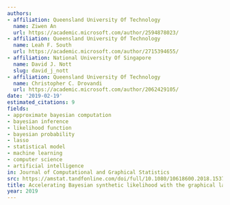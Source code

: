 ```yaml
---
authors:
- affiliation: Queensland University Of Technology
  name: Ziwen An
  url: https://academic.microsoft.com/author/2594878023/
- affiliation: Queensland University Of Technology
  name: Leah F. South
  url: https://academic.microsoft.com/author/2715394655/
- affiliation: National University Of Singapore
  name: David J. Nott
  slug: david_j_nott
- affiliation: Queensland University Of Technology
  name: Christopher C. Drovandi
  url: https://academic.microsoft.com/author/2062429105/
date: '2019-02-19'
estimated_citations: 9
fields:
- approximate bayesian computation
- bayesian inference
- likelihood function
- bayesian probability
- lasso
- statistical model
- machine learning
- computer science
- artificial intelligence
in: Journal of Computational and Graphical Statistics
src: https://amstat.tandfonline.com/doi/full/10.1080/10618600.2018.1537928
title: Accelerating Bayesian synthetic likelihood with the graphical lasso
year: 2019
---
```

